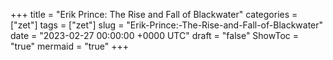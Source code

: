 +++
title = "Erik Prince: The Rise and Fall of Blackwater"
categories = ["zet"]
tags = ["zet"]
slug = "Erik-Prince:-The-Rise-and-Fall-of-Blackwater"
date = "2023-02-27 00:00:00 +0000 UTC"
draft = "false"
ShowToc = "true"
mermaid = "true"
+++

